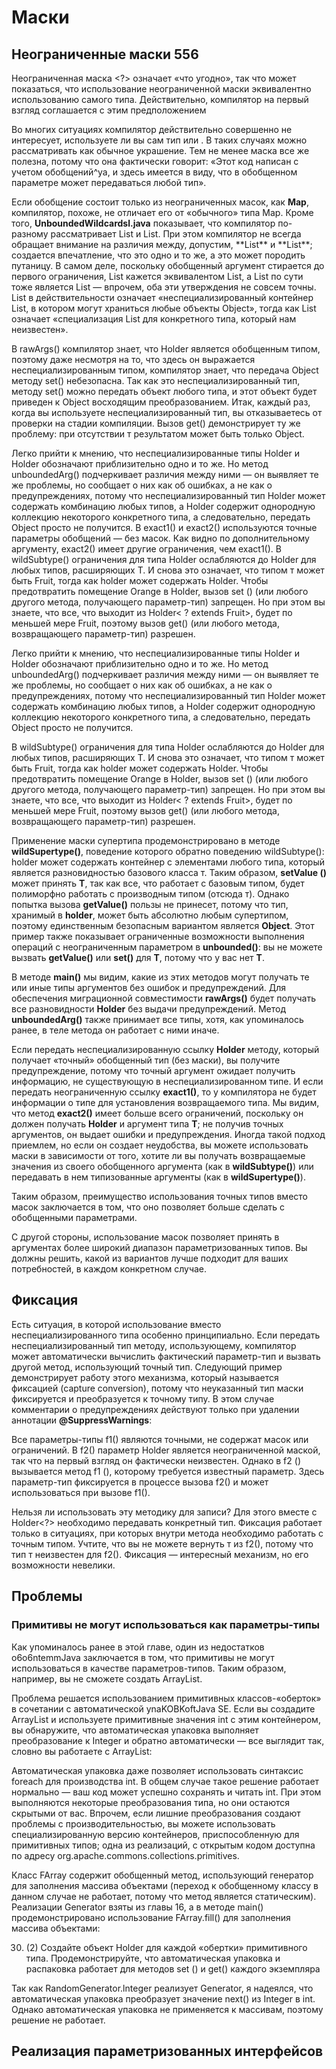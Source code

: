 # Маски

## Неограниченные маски 556

Неограниченная маска <?> означает «что угодно», так что может показаться, что использование неограниченной маски эквивалентно
использованию самого типа. Действительно, компилятор на первый взгляд соглашается с этим предположением

Во многих ситуациях компилятор действительно совершенно не интересует, используете ли вы сам тип или <?>.
В таких случаях <?> можно рассматривать как обычное украшение. Тем не менее маска все же полезна, потому что она
фактически говорит: «Этот код написан с учетом обобщений^уа, и здесь имеется в виду, что в обобщенном параметре
может передаваться любой тип».

Если обобщение состоит только из неограниченных масок, как **Мар<?, ?>**, компилятор, похоже, не отличает его от «обычного» типа Мар.
Кроме того, **UnboundedWildcardsl.java** показывает, что компилятор по-разному рассматривает List<?> и List<? extends Object>.
При этом компилятор не всегда обращает внимание на различия между, допустим, **List** и **List<?>**; создается впечатление, что это
одно и то же, а это может породить путаницу. В самом деле, поскольку обобщенный аргумент стирается до первого ограничения,
List<?> кажется эквивалентом List<object>, а List по сути тоже является List<Object> — впрочем, оба эти утверждения не совсем точны.
List в действительности означает «неспециализированный контейнер List, в котором могут храниться любые объекты Object»,
тогда как List<?> означает «специализация List для конкретного типа, который нам неизвестен».

В rawArgs() компилятор знает, что Holder является обобщенным типом, поэтому даже несмотря на то, что здесь он
выражается неспециализированным типом, компилятор знает, что передача Object методу set() небезопасна.
Так как это неспециализированный тип, методу set() можно передать объект любого типа, и этот объект будет приведен к
Object восходящим преобразованием. Итак, каждый раз, когда вы используете неспециализированный тип, вы отказываетесь
от проверки на стадии компиляции. Вызов get() демонстрирует ту же проблему: при отсутствии т результатом может быть только Object.

Легко прийти к мнению, что неспециализированные типы Holder и Holder<?> обозначают приблизительно одно и то же.
Но метод unboundedArg() подчеркивает различия между ними — он выявляет те же проблемы, но сообщает о них как об
ошибках, а не как о предупреждениях, потому что неспециализированный тип Holder может содержать комбинацию любых типов,
а Holder<?> содержит однородную коллекцию некоторого конкретного типа, а следовательно, передать Object просто не получится.
В exact1() и exact2() используются точные параметры обобщений — без масок. Как видно по дополнительному аргументу, exact2()
имеет другие ограничения, чем exact1(). В wildSubtype() ограничения для типа Holder ослабляются до Holder для любых
типов, расширяющих T. И снова это означает, что типом т может быть Fruit, тогда как holder может содержать Holder<Apple>.
Чтобы предотвратить помещение Orange в Holder<Apple>, вызов set () (или любого другого метода, получающего параметр-тип) запрещен.
Но при этом вы знаете, что все, что выходит из Holder< ? extends Fruit>, будет по меньшей мере Fruit, поэтому вызов get()
(или любого метода, возвращающего параметр-тип) разрешен.

Легко прийти к мнению, что неспециализированные типы Holder и Holder<?> обозначают приблизительно одно и то же. Но метод unboundedArg()
подчеркивает различия между ними — он выявляет те же проблемы, но сообщает о них как об ошибках, а не как о предупреждениях, потому что
неспециализированный тип Holder может содержать комбинацию любых типов, а Holder<?> содержит однородную коллекцию некоторого конкретного
типа, а следовательно, передать Object просто не получится.

В wildSubtype() ограничения для типа Holder ослабляются до Holder для любых типов, расширяющих T. И снова это означает,
что типом т может быть Fruit, тогда как holder может содержать Holder<Apple>. Чтобы предотвратить помещение Orange в Holder<Apple>,
вызов set () (или любого другого метода, получающего параметр-тип) запрещен. Но при этом вы знаете, что все, что выходит
из Holder< ? extends Fruit>, будет по меньшей мере Fruit, поэтому вызов get() (или любого метода, возвращающего параметр-тип) разрешен.

Применение маски супертипа продемонстрировано в методе **wildSupertype()**, поведение которого обратно поведению wildSubtype():
holder может содержать контейнер с элементами любого типа, который является разновидностью базового класса т. Таким образом,
**setValue ()** может принять **T**, так как все, что работает с базовым типом, будет полиморфно работать с производным типом (отсюда т).
Однако попытка вызова **getValue()** пользы не принесет, потому что тип, хранимый в **holder**, может быть абсолютно любым супертипом,
поэтому единственным безопасным вариантом является **Object**. Этот пример также показывает ограниченные возможности выполнения
операций с неограниченным параметром в **unbounded()**: вы не можете вызвать **getValue()** или **set()** для **T**, потому что у вас нет **T**.

В методе **main()** мы видим, какие из этих методов могут получать те или иные типы аргументов без ошибок и предупреждений.
Для обеспечения миграционной совместимости **rawArgs()** будет получать все разновидности **Holder** без выдачи предупреждений.
Метод **unboundedArg()** также принимает все типы, хотя, как упоминалось ранее, в теле метода он работает с ними иначе.

Если передать неспециализированную ссылку **Holder** методу, который получает «точный» обобщенный тип (без маски),
вы получите предупреждение, потому что точный аргумент ожидает получить информацию, не существующую в неспециализированном типе.
И если передать неограниченную ссылку **exact1()**, то у компилятора не будет информации о типе для установления возвращаемого типа.
Мы видим, что метод **exact2()** имеет больше всего ограничений, поскольку он должен получать **Holder<T>** и аргумент типа **T**;
не получив точных аргументов, он выдает ошибки и предупреждения. Иногда такой подход приемлем, но если он создает неудобства,
вы можете использовать маски в зависимости от того, хотите ли вы получать возвращаемые значения из своего обобщенного аргумента
(как в **wildSubtype()**) или передавать в нем типизованные аргументы (как в **wildSupertype()**).

Таким образом, преимущество использования точных типов вместо масок заключается в том, что оно позволяет больше сделать
с обобщенными параметрами.

С другой стороны, использование масок позволяет принять в аргументах более широкий диапазон параметризованных типов.
Вы должны решить, какой из вариантов лучше подходит для ваших потребностей, в каждом конкретном случае.

## Фиксация

Есть ситуация, в которой использование <?> вместо неспециализированного типа особенно принципиально.
Если передать неспециализированный тип методу, использующему<?>, компилятор может автоматически вычислить фактический
параметр-тип и вызвать другой метод, использующий точный тип. Следующий пример демонстрирует работу этого механизма,
который называется фиксацией (capture conversion), потому что неуказанный тип маски фиксируется и преобразуется к точному типу.
В этом случае комментарии о предупреждениях действуют только при удалении аннотации **@SuppressWarnings**:

Все параметры-типы f1() являются точными, не содержат масок или ограничений. В f2() параметр Holder является неограниченной маской,
так что на первый взгляд он фактически неизвестен. Однако в f2 () вызывается метод f1 (), которому требуется известный параметр.
Здесь параметр-тип фиксируется в процессе вызова f2() и может использоваться при вызове f1().

Нельзя ли использовать эту методику для записи? Для этого вместе с Holder<?> необходимо передавать конкретный тип.
Фиксация работает только в ситуациях, при которых внутри метода необходимо работать с точным типом. Учтите, что вы не можете вернуть
т из f2(), потому что тип т неизвестен для f2(). Фиксация — интересный механизм, но его возможности невелики.

## Проблемы

### Примитивы не могут использоваться как параметры-типы

Как упоминалось ранее в этой главе, один из недостатков o6o6ntemmJava заключается в том, что примитивы не могут использоваться 
в качестве параметров-типов. Таким образом, например, вы не сможете создать ArrayList<int>.

Проблема решается использованием примитивных классов-«оберток» в сочетании с автоматической ynaKOBKoftJava SE. 
Если вы создадите ArrayList<lnteger> и используете примитивные значения int с этим контейнером, вы обнаружите, 
что автоматическая упаковка выполняет преобразование к Integer и обратно автоматически — все выглядит так, словно 
вы работаете с ArrayList<int>:

Автоматическая упаковка даже позволяет использовать синтаксис foreach для производства int. В общем случае такое решение работает 
нормально — ваш код может успешно сохранять и читать int. При этом выполняются некоторые преобразования типа, но они остаются 
скрытыми от вас. Впрочем, если лишние преобразования создают проблемы с производительностью, вы можете использовать 
специализированную версию контейнеров, приспособленную для примитивных типов; одна из реализаций, с открытым кодом доступна 
по адресу org.apache.commons.collections.primitives.

Класс FArray содержит обобщенный метод, использующий генератор для заполнения массива объектами (переход к обобщенному классу 
в данном случае не работает, потому что метод является статическим). Реализации Generator взяты из главы 16, а в методе main() 
продемонстрировано использование FArray.fill() для заполнения массива объектами:

30. (2) Создайте объект Holder для каждой «обертки» примитивного типа.
    Продемонстрируйте, что автоматическая упаковка и распаковка работает для методов set () и get() каждого экземпляра

Так как RandomGenerator.lnteger реализует Generator<Integer>, я надеялся, что автоматическая упаковка преобразует значение next() 
из Integer в int. Однако автоматическая упаковка не применяется к массивам, поэтому решение не работает.

## Реализация параметризованных интерфейсов